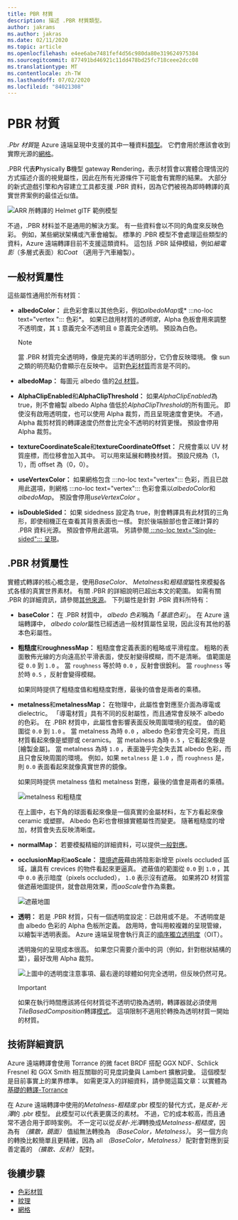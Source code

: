 ```yaml
---
title: PBR 材質
description: 描述 .PBR 材質類型。
author: jakrams
ms.author: jakras
ms.date: 02/11/2020
ms.topic: article
ms.openlocfilehash: e4ee6abe7481fef4d56c980da80e319624975384
ms.sourcegitcommit: 877491bd46921c11dd478bd25fc718ceee2dcc08
ms.translationtype: MT
ms.contentlocale: zh-TW
ms.lasthandoff: 07/02/2020
ms.locfileid: "84021308"
---
```

# <a name="pbr-materials"></a>PBR 材質

*.Pbr 材質*是 Azure 遠端呈現中支援的其中一種資料[類型](../../concepts/materials.md)。 它們會用於應該會收到實際光源的[網格](../../concepts/meshes.md)。

.PBR 代表**P**hysically **B**機型 gateway **R**endering，表示材質會以實體合理情況的方式描述介面的視覺屬性，因此在所有光源條件下可能會有實際的結果。 大部分的新式遊戲引擎和內容建立工具都支援 .PBR 資料，因為它們被視為即時轉譯的真實世界案例的最佳近似值。

![ARR 所轉譯的 Helmet glTF 範例模型](media/helmet.png)

不過，.PBR 材料並不是通用的解決方案。 有一些資料會以不同的角度來反映色彩。 例如，某些網狀架構或汽車會繪製。 標準的 .PBR 模型不會處理這些類型的資料，Azure 遠端轉譯目前不支援這類資料。 這包括 .PBR 延伸模組，例如*細電影*（多層式表面）和*Coat* （適用于汽車繪製）。

## <a name="common-material-properties"></a>一般材質屬性

這些屬性通用於所有材質：

* **albedoColor：** 此色彩會乘以其他色彩，例如*albedoMap*或* :::no-loc text="vertex "::: 色彩*。 如果已啟用材質的*透明度*，Alpha 色板會用來調整不透明度，其 `1` 意義完全不透明且 `0` 意義完全透明。 預設為白色。

  > [!NOTE]
  > 當 .PBR 材質完全透明時，像是完美的半透明部分，它仍會反映環境。 像 sun 之類的明亮點仍會顯示在反映中。 這對[色彩材質](color-materials.md)而言是不同的。

* **albedoMap：** 每圖元 albedo 值的[2d 材質](../../concepts/textures.md)。

* **AlphaClipEnabled**和**AlphaClipThreshold：** 如果*AlphaClipEnabled*為 true，則不會繪製 albedo Alpha 值低於*AlphaClipThreshold*的所有圖元。 即使沒有啟用透明度，也可以使用 Alpha 裁剪，而且呈現速度會更快。 不過，Alpha 裁剪材質的轉譯速度仍然會比完全不透明的材質更慢。 預設會停用 Alpha 裁剪。

* **textureCoordinateScale**和**textureCoordinateOffset：** 尺規會乘以 UV 材質座標，而位移會加入其中。 可以用來延展和轉換材質。 預設尺規為（1，1），而 offset 為（0，0）。

* **useVertexColor：** 如果網格包含 :::no-loc text="vertex"::: 色彩，而且已啟用此選項，則網格 :::no-loc text="vertex"::: 色彩會乘以*albedoColor*和*albedoMap*。 預設會停用*useVertexColor* 。

* **isDoubleSided：** 如果 sidedness 設定為 true，則會轉譯具有此材質的三角形，即使相機正在查看其背景表面也一樣。 對於後端臉部也會正確計算的 .PBR 資料光源。 預設會停用此選項。 另請參閱[ :::no-loc text="Single-sided"::: 呈現](single-sided-rendering.md)。

## <a name="pbr-material-properties"></a>.PBR 材質屬性

實體式轉譯的核心概念是，使用*BaseColor*、 *Metalness*和*粗糙度*屬性來模擬各式各樣的真實世界素材。 有關 .PBR 的詳細說明已超出本文的範圍。 如需有關 .PBR 的詳細資訊，請參閱[其他來源](http://www.pbr-book.org)。 下列屬性是針對 .PBR 資料所特有：

* **baseColor：** 在 .PBR 材質中， *albedo 色彩*稱為「*基底色彩*」。 在 Azure 遠端轉譯中， *albedo color*屬性已經透過一般材質屬性呈現，因此沒有其他的基本色彩屬性。

* **粗糙度**和**roughnessMap：** 粗糙度會定義表面的粗略或平滑程度。 粗略的表面散佈光線的方向遠高於平滑表面，使反射變得模糊，而不是清晰。 值範圍是從 `0.0` 到 `1.0` 。 當 `roughness` 等於時 `0.0` ，反射會很銳利。 當 `roughness` 等於時 `0.5` ，反射會變得模糊。

  如果同時提供了粗糙度值和粗糙度對應，最後的值會是兩者的乘積。

* **metalness**和**metalnessMap：** 在物理中，此屬性會對應至介面為導電或 dielectric。 「導電材質」具有不同的反射屬性，而且通常會反映不 albedo 的色彩。 在 .PBR 材質中，此屬性會影響表面反映周圍環境的程度。 值的範圍從 `0.0` 到 `1.0` 。 當 metalness 為時 `0.0` ，albedo 色彩會完全可見，而且材質看起來像是塑膠或 ceramics。 當 metalness 為時 `0.5` ，它看起來像是 [繪製金屬]。 當 metalness 為時 `1.0` ，表面幾乎完全失去其 albedo 色彩，而且只會反映周圍的環境。 例如，如果 `metalness` 是 `1.0` ，而 `roughness` 是，則 `0.0` 表面看起來就像真實世界的鏡像。

  如果同時提供 metalness 值和 metalness 對應，最後的值會是兩者的乘積。

  ![metalness 和粗糙度](./media/metalness-roughness.png)

  在上圖中，右下角的球面看起來像是一個真實的金屬材料，左下方看起來像 ceramic 或塑膠。 Albedo 色彩也會根據實體屬性而變更。 隨著粗糙度的增加，材質會失去反映清晰度。

* **normalMap：** 若要模擬精細的詳細資料，可以提供[一般對應](https://en.wikipedia.org/wiki/Normal_mapping)。

* **occlusionMap**和**aoScale：** [環境遮蔽](https://en.wikipedia.org/wiki/Ambient_occlusion)藉由將陰影新增至 pixels occluded 區域，讓具有 crevices 的物件看起來更逼真。 遮蔽值的範圍從 `0.0` 到 `1.0` ，其中 `0.0` 表示暗度（pixels occluded）， `1.0` 表示沒有遮蔽。 如果將2D 材質當做遮蔽地圖提供，就會啟用效果，而*aoScale*會作為乘數。

  ![遮蔽地圖](./media/boom-box-ao2.gif)

* **透明：** 若是 .PBR 材質，只有一個透明度設定：已啟用或不是。 不透明度是由 albedo 色彩的 Alpha 色板所定義。 啟用時，會叫用較複雜的呈現管線，以繪製半透明表面。 Azure 遠端呈現會執行真正的[順序獨立透明度](https://en.wikipedia.org/wiki/Order-independent_transparency)（OIT）。

  透明幾何的呈現成本很高。 如果您只需要介面中的洞（例如，針對樹狀結構的葉），最好改用 Alpha 裁剪。

  ![](./media/transparency.png)上圖中的透明度注意事項、最右邊的球體如何完全透明，但反映仍然可見。

  > [!IMPORTANT]
  > 如果在執行時間應該將任何材質從不透明切換為透明，轉譯器就必須使用*TileBasedComposition*轉譯[模式](../../concepts/rendering-modes.md)。 這項限制不適用於轉換為透明材質一開始的材質。

## <a name="technical-details"></a>技術詳細資訊

Azure 遠端轉譯會使用 Torrance 的微 facet BRDF 搭配 GGX NDF、Schlick Fresnel 和 GGX Smith 相互關聯的可見度詞彙與 Lambert 擴散詞彙。 這個模型是目前事實上的業界標準。 如需更深入的詳細資料，請參閱這篇文章：以實體為[基礎的轉譯-Torrance](http://www.codinglabs.net/article_physically_based_rendering_cook_torrance.aspx)

 在 Azure 遠端轉譯中使用的*Metalness-粗糙度*.pbr 模型的替代方式，是*反射-光澤*的 .pbr 模型。 此模型可以代表更廣泛的素材。 不過，它的成本較高，而且通常不適合用于即時案例。
不一定可以從*反射-光澤*轉換成*Metalness-粗糙度*，因為有 *（擴散，鏡面）* 值組無法轉換為 *（BaseColor，Metalness）*。 另一個方向的轉換比較簡單且更精確，因為 all *（BaseColor，Metalness）* 配對會對應到妥善定義的 *（擴散、反射）* 配對。

## <a name="next-steps"></a>後續步驟

* [色彩材質](color-materials.md)
* [紋理](../../concepts/textures.md)
* [網格](../../concepts/meshes.md)

